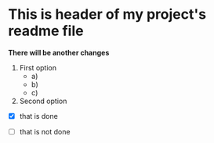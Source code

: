 # This is header of my project's readme file

**There will be another changes**


1. First option
   - a)
   - b)
   * c)
2. Second option
- [x] that is done
- [ ] that is not done

